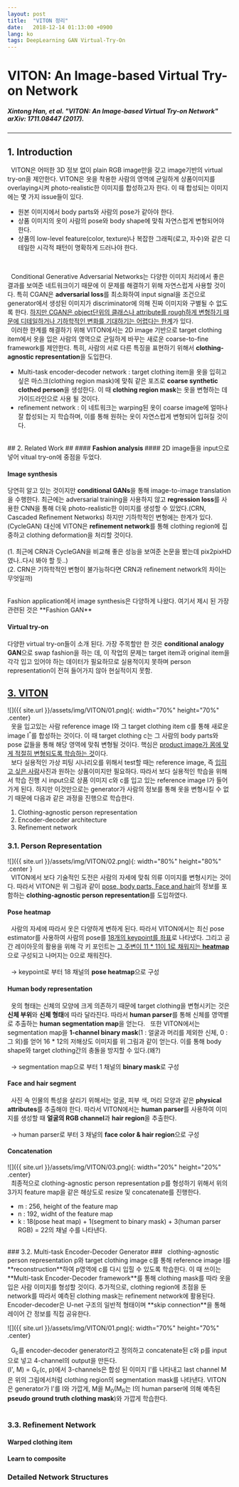 ```yaml
---
layout: post
title:  "VITON 정리"
date:   2018-12-14 01:13:00 +0900
lang: ko
tags: DeepLearning GAN Virtual-Try-On
---
```

# VITON: An Image-based Virtual Try-on Network #

##### Xintong Han, et al. "VITON: An Image-based Virtual Try-on Network" arXiv: 1711.08447 (2017). #####
<hr>

## 1. Introduction ##
&nbsp;&nbsp;VITON은 어떠한 3D 정보 없이 plain RGB image만을 갖고 image기반의 virtual try-on을 제안한다. VITON은 옷을 착용한 사람의 영역에 균일하게 상품이미지를 overlaying시켜 photo-realistic한 이미지를 합성하고자 한다. 이 때 합성되는 이미지에는 몇 가지 issue들이 있다.

* 원본 이미지에서 body parts와 사람의 pose가 같아야 한다.
* 상품 이미지의 옷이 사람의 pose와 body shape에 맞춰 자연스럽게 변형되어야 한다.
* 상품의 low-level feature(color, texture)나 복잡한 그래픽(로고, 자수)와 같은 디테일한 시각적 패턴이 명확하게 드러나야 한다.
<br>

&nbsp;&nbsp;Conditional Generative Adversarial Networks는 다양한 이미지 처리에서 좋은 결과를 보여준 네트워크이기 때문에 이 문제를 해결하기 위해 자연스럽게 사용할 것이다. 특히 CGAN은 **adversarial loss**를 최소화하여 input signal을 조건으로 generator에서 생성된 이미지가 discriminator에 의해 진짜 이미지와 구별될 수 없도록 한다. <u>하지만 CGAN은 object단위의 클래스나 attribute를 rough하게 변형하기 때문에 디테일하거나 기하학적인 변화를 기대하기는 어렵다는 한계</u>가 있다.<br>
&nbsp;&nbsp;이러한 한계를 해결하기 위해 VITON에서는 2D image 기반으로 target clothing item에서 옷을 입은 사람의 영역으로 균일하게 바꾸는 새로운 coarse-to-fine framework를 제안한다. 특히, 사람의 서로 다른 특징을 표현하기 위해서 **clothing-agnostic representation**을 도입한다.

* Multi-task encoder-decoder network : target clothing item을 옷을 입히고 싶은 마스크(clothing region mask)에 맞춰 같은 포즈로 **coarse synthetic clothed person**을 생성한다. 이 때 **clothing region mask**는 옷을 변형하는 데 가이드라인으로 사용 될 것이다.
* refinement network : 이 네트워크는 warping된 옷이 coarse image에 얼마나 잘 합성되는 지 학습하며, 이를 통해 원하는 옷이 자연스럽게 변형되어 입혀질 것이다.

<br>
## 2. Related Work ##
#### <b> Fashion analysis </b> ####
2D image들을 input으로 넣어 vitual try-on에 중점을 두었다.

#### <b> Image synthesis </b> ####
당연히 알고 있는 것이지만 **conditional GANs**을 통해 image-to-image translation을 수행한다. 최근에는 adversarial training을 사용하지 않고 **regression loss**를 사용한 CNN을 통해 더욱 photo-realistic한 이미지를 생성할 수 있었다.(CRN, Cascaded Refinement Networks) 하지만 기하학적인 변형에는 한계가 있다. (CycleGAN) 대신에 VITON은 **refinement network**를 통해 clothing region에 집중하고 clothing deformation을 처리할 것이다.
<br><br>
(1. 최근에 CRN과 CycleGAN을 비교해 좋은 성능을 보여준 논문을 봤는데 pix2pixHD였나..다시 봐야 할 듯..)<br>
(2. CRN은 기하학적인 변형이 불가능하다면 CRN과 refinement network의 차이는 무엇일까)<br>

<br>
Fashion application에서 image synthesis은 다양하게 나왔다. 여기서 제시 된 가장 관련된 것은 **Fashion GAN**
<br>

#### <b> Virtual try-on </b> ####
다양한 virtual try-on들이 소개 된다. 가장 주목할만 한 것은 **conditional analogy GAN**으로 swap fashion을 하는 데, 이 작업의 문제는 target item과 original item을 각각 입고 있어야 하는 데이터가 필요하므로 실용적이지 못하며 person representation이 전혀 들어가지 않아 현실적이지 못함.
<br>

## <u>3. VITON</u> ##
![]({{ site.url }}/assets/img/VITON/01.png){: width="70%" height="70%" .center}
<br>
&nbsp;&nbsp;옷을 입고있는 사람 reference image I와 그 target clothing item c를 통해 새로운 image I<sup>^</sup>를 합성하는 것이다. 이 때 target clothing c는 그 사람의 body parts와 pose 값들을 통해 해당 영역에 맞춰 변형될 것이다. 핵심은 <u>product image가 몸에 맞게 적절히 변형되도록 학습하는 것</u>이다.<br>
&nbsp;&nbsp;보다 실용적인 가상 피팅 시나리오를 위해서 test할 때는 reference image, 즉 <u>입히고 싶은 사람</u>사진과 원하는 상품이미지만 필요하다. 따라서 보다 실용적인 학습을 위해서 학습 진행 시 input으로 상품 이미지 c와 c를 입고 있는 reference image I가 들어가게 된다. 하지만 이것만으로는 generator가 사람의 정보를 통해 옷을 변형시킬 수 없기 때문에 다음과 같은 과정을 진행으로 학습한다.
1. Clothing-agnostic person representation
2. Encoder-decoder architecture
3. Refinement network

### 3.1. Person Representation ###
![]({{ site.url }}/assets/img/VITON/02.png){: width="80%" height="80%" .center  }
<br>
&nbsp;&nbsp;VITON에서 보다 기술적인 도전은 사람의 자세에 맞춰 의류 이미지를 변형시키는 것이다. 따라서 VITON은 위 그림과 같이 <u>pose, body parts, Face and hair</u>의 정보를 포함하는 <b>clothing-agnostic person representation</b>를 도입하였다.

#### <b>Pose heatmap</b> ####
&nbsp;&nbsp;사람의 자세에 따라서 옷은 다양하게 변하게 된다. 따라서 VITON에서는 최신 pose estimator를 사용하여 사람의 pose를 <u>18개의 keypoint를 좌표</u>로 나타냈다. 그리고 공간 레이아웃의 활용을 위해 각 키 포인트는 <u>그 주변이 11 * 11이 1로 채워지는 <b>heatmap</b></u>으로 구성되고 나머지는 0으로 채워진다.<br><br>
&nbsp;&nbsp;→ keypoint로 부터 18 채널의 **pose heatmap**으로 구성<br>

#### <b>Human body representation</b> ####
&nbsp;&nbsp;옷의 형태는 신체의 모양에 크게 의존하기 때문에 target clothing을 변형시키는 것은 **신체 부위**와 **신체 형태**에 따라 달라진다. 따라서 **human parser**를 통해 신체를 영역별로 추출하는 **human segmentation map**을 얻는다.
&nbsp;&nbsp;또한 VITON에서는 segmentation map을 **1-channel binary mask**(1 : 얼굴과 머리를 제외한 신체, 0 : 그 외)를 얻어 16 * 12의 저해상도 이미지를 위 그림과 같이 얻는다. 이를 통해 body shape와 target clothing간의 충돌을 방지할 수 있다.(왜?)
<br><br>
&nbsp;&nbsp;→ segmentation map으로 부터 1 채널의 **binary mask**로 구성<br>

#### <b>Face and hair segment</b> ####
&nbsp;&nbsp;사진 속 인물의 특성을 살리기 위해서는 얼굴, 피부 색, 머리 모양과 같은 **physical attributes**를 추출해야 한다. 따라서 VITON에서는 **human parser**를 사용하여 이미지를 생성할 때 **얼굴의 RGB channel**과 **hair region**을 추출한다.
<br><br>
&nbsp;&nbsp;→ human parser로 부터 3 채널의 **face color & hair region**으로 구성<br>

#### <b>Concatenation</b> ####
![]({{ site.url }}/assets/img/VITON/03.png){: width="20%" height="20%" .center}<br>
&nbsp;&nbsp;최종적으로 clothing-agnostic person representation p를 형성하기 위해서 위의 3가지 feature map을 같은 해상도로 resize 및 concatenate를 진행한다.
* m : 256, height of the feature map
* n : 192, widht of the feature map
* k : 18(pose heat map) + 1(segment to binary mask) + 3(human parser RGB) = 22의 채널 수를 나타낸다.
<br>
### 3.2. Multi-task Encoder-Decoder Generator ###
&nbsp;&nbsp;clothing-agnostic person representation p와 target clothing image c를 통해 reference image I를 **reconstruction**하여 p영역에 c를 다시 입힐 수 있도록 학습한다. 이 때 쓰이는 **Multi-task Encoder-Decoder framework**를 통해 clothing mask를 따라 옷을 입은 사람 이미지를 형성할 것이다. 추가적으로, clothing region에 초점을 둔 network를 따라서 예측된 clothing mask는 refinement network에 활용된다. Encoder-decoder은 U-net 구조의 일반적 형태이며 **skip connection**을 통해 레이어 간 정보를 직접 공유한다.<br>

![]({{ site.url }}/assets/img/VITON/01.png){: width="70%" height="70%" .center}

&nbsp;&nbsp;G<sub>c</sub>를 encoder-decoder generator라고 정의하고 concatenate된 c와 p를 input으로 넣고 4-channel의 output을 만든다.<br>
(I', M) = G<sub>c</sub>(c, p)에서 3-channels은 합성 된 이미지 I'를 나타내고 last channel M은 위의 그림에서처럼 clothing region의 segmentation mask를 나타낸다. VITON은 generator가 I'를 I와 가깝게, M을 M<sub>0</sub>(M<sub>0</sub>는 I의 human parser에 의해 예측된 **pseudo ground truth clothing mask**)와 가깝게 학습한다.<br>
<br>

### 3.3. Refinement Network ###

#### <b>Warped clothing item</b> ####

#### <b>Learn to composite</b> ####

### Detailed Network Structures ###


